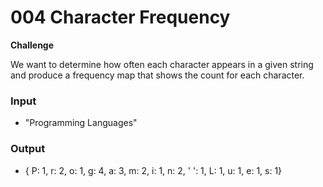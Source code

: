 # 004 Character Frequency

**Challenge**

We want to determine how often each character appears in a given string and produce a frequency map that shows the count for each character.

### Input

- "Programming Languages"

### Output

- { P: 1, r: 2, o: 1, g: 4, a: 3, m: 2, i: 1, n: 2, ' ': 1, L: 1, u: 1, e: 1, s: 1}
